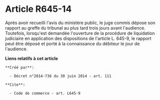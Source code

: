 # Article R645-14

Après avoir recueilli l'avis du ministère public, le juge commis dépose son rapport au greffe du tribunal au plus tard trois
jours avant l'audience. Toutefois, lorsqu'est demandée l'ouverture de la procédure de liquidation judiciaire en application
des dispositions de l'article L. 645-9, le rapport peut être déposé et porté à la connaissance du débiteur le jour de
l'audience.

**Liens relatifs à cet article**

	**Créé par**:

	  - Décret n°2014-736 du 30 juin 2014 - art. 111

	**Cite**:

	  - Code de commerce - art. L645-9
